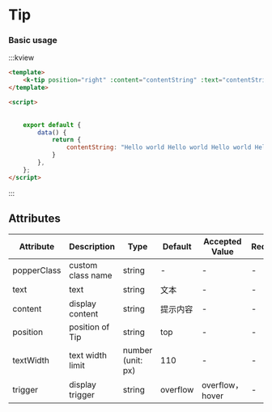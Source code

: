 # Tip

### Basic usage

:::kview 

```html
<template>
    <k-tip position="right" :content="contentString" :text="contentString"></k-tip>
</template>

<script>
    
    
    export default {
        data() {
            return {
                contentString: "Hello world Hello world Hello world Hello world Hello world",
            }
        },
    };
</script>
```
:::


##  Attributes
<div class="markdown-table">

|  Attribute  |  Description   | Type  | Default| Accepted Value| Require|
|-------|---------|------|--------|----------|-----------------|
|popperClass|custom class name|string|-|-|-|
|text|text|string|文本|-|-|-|
|content|display content|string|提示内容|-|-|
|position|position of Tip|string|top|-|-|
|textWidth|text width limit|number (unit: px) |110|-|-
|trigger|display trigger|string|overflow|overflow，hover|-|

</div>


